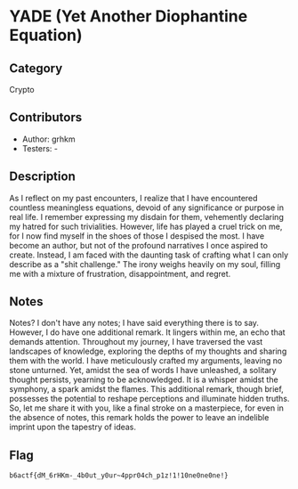 # YADE (Yet Another Diophantine Equation)

## Category

Crypto

## Contributors

- Author: grhkm
- Testers: -

## Description

As I reflect on my past encounters, I realize that I have encountered countless meaningless equations, devoid of any significance or purpose in real life. I remember expressing my disdain for them, vehemently declaring my hatred for such trivialities. However, life has played a cruel trick on me, for I now find myself in the shoes of those I despised the most. I have become an author, but not of the profound narratives I once aspired to create. Instead, I am faced with the daunting task of crafting what I can only describe as a "shit challenge." The irony weighs heavily on my soul, filling me with a mixture of frustration, disappointment, and regret.

## Notes

Notes? I don't have any notes; I have said everything there is to say. However, I do have one additional remark. It lingers within me, an echo that demands attention. Throughout my journey, I have traversed the vast landscapes of knowledge, exploring the depths of my thoughts and sharing them with the world. I have meticulously crafted my arguments, leaving no stone unturned. Yet, amidst the sea of words I have unleashed, a solitary thought persists, yearning to be acknowledged. It is a whisper amidst the symphony, a spark amidst the flames. This additional remark, though brief, possesses the potential to reshape perceptions and illuminate hidden truths. So, let me share it with you, like a final stroke on a masterpiece, for even in the absence of notes, this remark holds the power to leave an indelible imprint upon the tapestry of ideas.

## Flag

`b6actf{dM_6rHKm-_4b0ut_y0ur~4ppr04ch_p1z!1!10ne0ne0ne!}`
